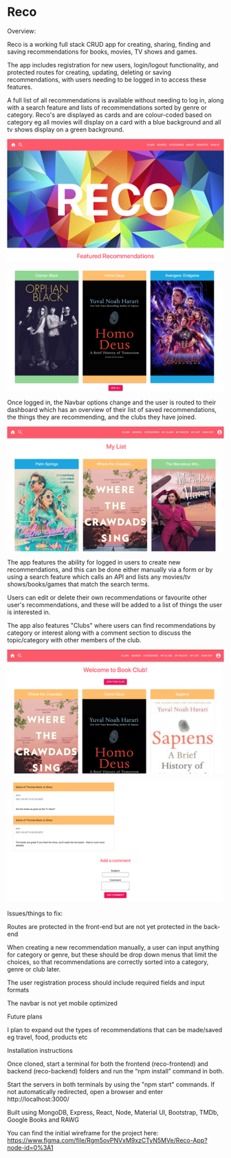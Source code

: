 # Reco

Overview:

Reco is a working full stack CRUD app for creating, sharing, finding and saving recommendations for books, movies, TV shows and games.

The app includes registration for new users, login/logout functionality, and protected routes for creating, updating, deleting or saving recommendations, with users needing to be logged in to access these features.

A full list of all recommendations is available without needing to log in, along with a search feature and lists of recommendations sorted by genre or category. Reco's are displayed as cards and are colour-coded based on category eg all movies will display on a card with a blue background and all tv shows display on a green background.

![Image of Home page 1](https://github.com/jade-lt/Reco/blob/main/reco-frontend/images%20for%20readme/Home-1.png?raw=true)

![Image of Home page 2](https://github.com/jade-lt/Reco/blob/main/reco-frontend/images%20for%20readme/Home-2.png?raw=true)

Once logged in, the Navbar options change and the user is routed to their dashboard which has an overview of their list of saved recommendations, the things they are recommending, and the clubs they have joined.

![Image of Dashboard and Navbar](https://github.com/jade-lt/Reco/blob/main/reco-frontend/images%20for%20readme/Dashboard.png?raw=true)

The app features the ability for logged in users to create new recommendations, and this can be done either manually via a form or by using a search feature which calls an API and lists any movies/tv shows/books/games that match the search terms. 

Users can edit or delete their own recommendations or favourite other user's recommendations, and these will be added to a list of things the user is interested in.

The app also features "Clubs" where users can find recommendations by category or interest along with a comment section to discuss the topic/category with other members of the club.

![Image of Club](https://github.com/jade-lt/Reco/blob/main/reco-frontend/images%20for%20readme/club.png?raw=true)

![Image of Club comments](https://github.com/jade-lt/Reco/blob/main/reco-frontend/images%20for%20readme/club-comment.png?raw=true)


Issues/things to fix:

Routes are protected in the front-end but are not yet protected in the back-end

When creating a new recommendation manually, a user can input anything for category or genre, but these should be drop down menus that limit the choices, so that recommendations are correctly sorted into a category, genre or club later.

The user registration process should include required fields and input formats

The navbar is not yet mobile optimized

Future plans

I plan to expand out the types of recommendations that can be made/saved eg travel, food, products etc

Installation instructions

Once cloned, start a terminal for both the frontend (reco-frontend) and backend (reco-backend) folders and run the “npm install” command in both.

Start the servers in both terminals by using the "npm start" commands. If not automatically redirected, open a browser and enter http://localhost:3000/

Built using MongoDB, Express, React, Node, Material UI, Bootstrap, TMDb, Google Books and RAWG

You can find the initial wireframe for the project here: https://www.figma.com/file/Rgm5ovPNVxM9xzCTyN5MVe/Reco-App?node-id=0%3A1



